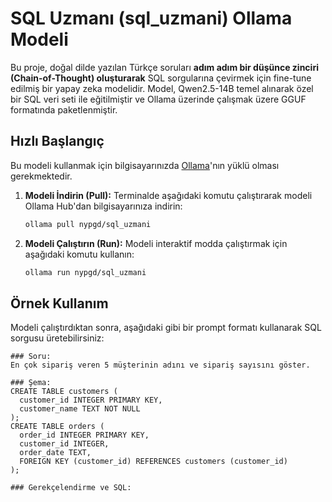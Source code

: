 # SQL Uzmanı (sql_uzmani) Ollama Modeli

Bu proje, doğal dilde yazılan Türkçe soruları **adım adım bir düşünce zinciri (Chain-of-Thought) oluşturarak** SQL sorgularına çevirmek için fine-tune edilmiş bir yapay zeka modelidir. Model, Qwen2.5-14B temel alınarak özel bir SQL veri seti ile eğitilmiştir ve Ollama üzerinde çalışmak üzere GGUF formatında paketlenmiştir.

## Hızlı Başlangıç

Bu modeli kullanmak için bilgisayarınızda [Ollama](https://ollama.com)'nın yüklü olması gerekmektedir.

1.  **Modeli İndirin (Pull):**
    Terminalde aşağıdaki komutu çalıştırarak modeli Ollama Hub'dan bilgisayarınıza indirin:
    ```bash
    ollama pull nypgd/sql_uzmani
    ```

2.  **Modeli Çalıştırın (Run):**
    Modeli interaktif modda çalıştırmak için aşağıdaki komutu kullanın:
    ```bash
    ollama run nypgd/sql_uzmani
    ```

## Örnek Kullanım

Modeli çalıştırdıktan sonra, aşağıdaki gibi bir prompt formatı kullanarak SQL sorgusu üretebilirsiniz:

```text
### Soru:
En çok sipariş veren 5 müşterinin adını ve sipariş sayısını göster.

### Şema:
CREATE TABLE customers (
  customer_id INTEGER PRIMARY KEY,
  customer_name TEXT NOT NULL
);
CREATE TABLE orders (
  order_id INTEGER PRIMARY KEY,
  customer_id INTEGER,
  order_date TEXT,
  FOREIGN KEY (customer_id) REFERENCES customers (customer_id)
);

### Gerekçelendirme ve SQL:
